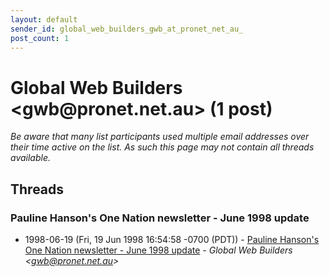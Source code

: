 ```yaml
---
layout: default
sender_id: global_web_builders_gwb_at_pronet_net_au_
post_count: 1
---
```


# Global Web Builders <gwb<span>@</span>pronet.net.au> (1 post)

_Be aware that many list participants used multiple email addresses over their time active on the list. As such this page may not contain all threads available._

## Threads

### Pauline Hanson's One Nation newsletter - June 1998 update
+ 1998-06-19 (Fri, 19 Jun 1998 16:54:58 -0700 (PDT)) - [Pauline Hanson's One Nation newsletter - June 1998 update](/archive/1998/06/844678d94e4a000f29ce8d35f81173e97c546bb226e7b6d4692242cce3f1a1ea) - _Global Web Builders \<gwb@pronet.net.au\>_

